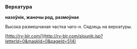 ### Верхатура
**назоўнік, жаночы род, размоўнае**

Высока размешчаная частка чаго-н. Сядзець на верхатуры.

<a rel="author">[http://rv-blr.com/](http://rv-blr.com/slounik.jsp?letterId=0&maskId=0&pageId=514)</a>
